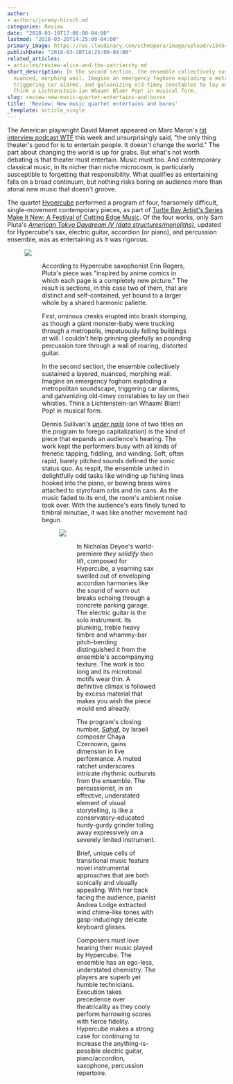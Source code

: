 ```yaml
---
author:
- authors/jeremy-hirsch.md
categories: Review
date: "2018-03-19T17:08:00-04:00"
lastmod: "2018-03-20T14:25:00-04:00"
primary_image: https://res.cloudinary.com/schmopera/image/upload/v1545409169/media/webhook-uploads/1521493648003/sq---Hypercube-2.jpg.jpg
publishDate: "2018-03-20T14:25:00-04:00"
related_articles:
- articles/review-alice-and-the-patriarchy.md
short_description: In the second section, the ensemble collectively sustained a layered,
  nuanced, morphing wail. Imagine an emergency foghorn exploding a metropolitan soundscape,
  triggering car alarms, and galvanizing old-timey constables to lay on their whistles.
  Think a Lichtenstein-ian Whaam! Blam! Pop! in musical form.
slug: review-new-music-quartet-entertains-and-bores
title: 'Review: New music quartet entertains and bores'
_template: article_single
---
```


The American playwright David Mamet appeared on Marc Maron's [hit interview podcast WTF](http://www.wtfpod.com/podcast/episode-898-david-mamet) this week and unsurprisingly said, "the only thing theater's good for is to entertain people. It doesn't change the world." The part about changing the world is up for grabs. But what's not worth debating is that theater must entertain. Music must too. And contemporary classical music, in its nicher than niche microcosm, is particularly susceptible to forgetting that responsibility. What qualifies as entertaining falls on a broad continuum, but nothing risks boring an audience more than atonal new music that doesn't groove.

The quartet [Hypercube](http://www.hypercubemusic.org/home-1.html) performed a program of four, fearsomely difficult, single-movement contemporary pieces, as part of [Turtle Bay Artist's Series Make It New: A Festival of Cutting Edge Music](http://tbms.org/event/make-new-festival-cutting-edge-music/). Of the four works, only Sam Pluta's [*American Tokyo Daydream IV (data structures/monoliths)*](http://www.sampluta.com/compositionATDIV.html), updated for Hypercube's sax, electric guitar, accordion (or piano), and percussion ensemble, was as entertaining as it was rigorous.

<figure data-type="image">

![](https://res.cloudinary.com/schmopera/image/upload/v1545409169/media/webhook-uploads/1521493690358/Hypercube-1.jpg.jpg)

<figure>

According to Hypercube saxophonist Erin Rogers, Pluta's piece was "inspired by anime comics in which each page is a completely new picture." The result is sections, in this case two of them, that are distinct and self-contained, yet bound to a larger whole by a shared harmonic pallette.

First, ominous creaks erupted into brash stomping, as though a giant monster-baby were trucking through a metropolis, impetuously felling buildings at will. I couldn't help grinning gleefully as pounding percussion tore through a wall of roaring, distorted guitar.

In the second section, the ensemble collectively sustained a layered, nuanced, morphing wail. Imagine an emergency foghorn exploding a metropolitan soundscape, triggering car alarms, and galvanizing old-timey constables to lay on their whistles. Think a Lichtenstein-ian Whaam! Blam! Pop! in musical form.

Dennis Sullivan's [*under nails*](https://www.youtube.com/watch?v=oIUMLqcMNXs&feature=youtu.be) (one of two titles on the program to forego capitalization) is the kind of piece that expands an audience's hearing. The work kept the performers busy with all kinds of frenetic tapping, fiddling, and winding. Soft, often rapid, barely pitched sounds defined the sonic status quo. As respit, the ensemble united in delightfully odd tasks like winding up fishing lines hooked into the piano, or bowing brass wires attached to styrofoam orbs and tin cans. As the music faded to its end, the room's ambient noise took over. With the audience's ears finely tuned to timbral minutiae, it was like another movement had begun.

<figure data-type="image">

![](https://res.cloudinary.com/schmopera/image/upload/v1545409169/media/webhook-uploads/1521493682935/Hypercube-3.jpg.jpg)

<figure>

In Nicholas Deyoe's world-premiere *they solidify then tilt*, composed for Hypercube, a yearning sax swelled out of enveloping accordian harmonies like the sound of worn out breaks echoing through a concrete parking garage. The electric guitar is the solo instrument. Its plunking, treble heavy timbre and whammy-bar pitch-bending distinguished it from the ensemble's accompanying texture. The work is too long and its microtonal motifs wear thin. A definitive climax is followed by excess material that makes you wish the piece would end already.

The program's closing number, [*Sahaf*](https://www.youtube.com/watch?v=AjIiJo5Gzo0), by Israeli composer Chaya Czernowin, gains dimension in live performance. A muted ratchet underscores intricate rhythmic outbursts from the ensemble. The percussionist, in an effective, understated element of visual storytelling, is like a conservatory-educated hurdy-gurdy grinder toiling away expressively on a severely limited instrument. 

Brief, unique cells of transitional music feature novel instrumental approaches that are both sonically and visually appealing. With her back facing the audience, pianist Andrea Lodge extracted wind chime-like tones with gasp-inducingly delicate keyboard glisses.

Composers must love hearing their music played by Hypercube. The ensemble has an ego-less, understated chemistry. The players are superb yet humble technicians. Execution takes precedence over theatricality as they cooly perform harrowing scores with fierce fidelity. Hypercube makes a strong case for continuing to increase the anything-is-possible electric guitar, piano/accordion, saxophone, percussion repertoire.
